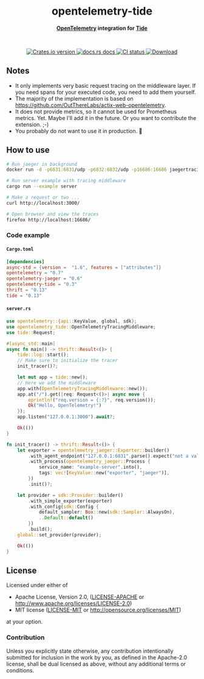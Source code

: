 <h1 align="center">opentelemetry-tide</h1>
<div align="center"><strong>

[OpenTelemetry][otel] integration for [Tide][tide]

</strong></div><br />

<div align="center">
  <!-- Crates version -->
  <a href="https://crates.io/crates/opentelemetry-tide">
    <img src="https://img.shields.io/crates/v/opentelemetry-tide.svg?style=flat-square"
    alt="Crates.io version" />
  </a>
  <!-- docs.rs -->
  <a href="https://docs.rs/opentelemetry-tide">
    <img src="https://img.shields.io/badge/docs.rs-latest-blue.svg?style=flat-square"
      alt="docs.rs docs" />
    <!-- <img src="https://docs.rs/opentelemetry-tide/badge.svg"
      alt="docs.rs docs" /> -->
  </a>
  <!-- CI -->
  <a href="https://crates.io/crates/opentelemetry-tide">
    <img src="https://img.shields.io/github/workflow/status/asaaki/opentelemetry-tide/CI/main?style=flat-square"
      alt="CI status" />
  </a>
  <!-- Downloads -->
  <a href="https://crates.io/crates/opentelemetry-tide">
    <img src="https://img.shields.io/crates/d/opentelemetry-tide.svg?style=flat-square"
      alt="Download" />
  </a>
</div>

## Notes

* It only implements very basic request tracing on the middleware layer.
  If you need spans for your executed code, you need to add them yourself.
* The majority of the implementation is based on <https://github.com/OutThereLabs/actix-web-opentelemetry>.
* It does not provide metrics, so it cannot be used for Prometheus metrics. Yet. Maybe I'll add it in the future.
  Or you want to contribute the extension. ;-)
* You probably do not want to use it in production. 🤷

## How to use

```sh
# Run jaeger in background
docker run -d -p6831:6831/udp -p6832:6832/udp -p16686:16686 jaegertracing/all-in-one:latest

# Run server example with tracing middleware
cargo run --example server

# Make a request or two ...
curl http://localhost:3000/

# Open browser and view the traces
firefox http://localhost:16686/
```

### Code example

#### `Cargo.toml`

```toml
[dependencies]
async-std = {version =  "1.6", features = ["attributes"]}
opentelemetry = "0.7"
opentelemetry-jaeger = "0.6"
opentelemetry-tide = "0.3"
thrift = "0.13"
tide = "0.13"
```

#### `server.rs`

```rust
use opentelemetry::{api::KeyValue, global, sdk};
use opentelemetry_tide::OpenTelemetryTracingMiddleware;
use tide::Request;

#[async_std::main]
async fn main() -> thrift::Result<()> {
    tide::log::start();
    // Make sure to initialize the tracer
    init_tracer()?;

    let mut app = tide::new();
    // Here we add the middleware
    app.with(OpenTelemetryTracingMiddleware::new());
    app.at("/").get(|req: Request<()>| async move {
        eprintln!("req.version = {:?}", req.version());
        Ok("Hello, OpenTelemetry!")
    });
    app.listen("127.0.0.1:3000").await?;

    Ok(())
}

fn init_tracer() -> thrift::Result<()> {
    let exporter = opentelemetry_jaeger::Exporter::builder()
        .with_agent_endpoint("127.0.0.1:6831".parse().expect("not a valid endpoint"))
        .with_process(opentelemetry_jaeger::Process {
            service_name: "example-server".into(),
            tags: vec![KeyValue::new("exporter", "jaeger")],
        })
        .init()?;

    let provider = sdk::Provider::builder()
        .with_simple_exporter(exporter)
        .with_config(sdk::Config {
            default_sampler: Box::new(sdk::Sampler::AlwaysOn),
            ..Default::default()
        })
        .build();
    global::set_provider(provider);

    Ok(())
}
```

## License

Licensed under either of

 * Apache License, Version 2.0, ([LICENSE-APACHE](LICENSE-APACHE) or http://www.apache.org/licenses/LICENSE-2.0)
 * MIT license ([LICENSE-MIT](LICENSE-MIT) or http://opensource.org/licenses/MIT)

at your option.

### Contribution

Unless you explicitly state otherwise, any contribution intentionally
submitted for inclusion in the work by you, as defined in the Apache-2.0
license, shall be dual licensed as above, without any additional terms or
conditions.


<!-- links -->
[otel]: https://crates.io/crates/opentelemetry
[tide]: https://crates.io/crates/tide

